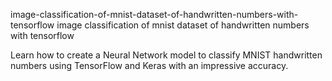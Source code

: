image-classification-of-mnist-dataset-of-handwritten-numbers-with-tensorflow
image classification of mnist dataset of handwritten numbers with tensorflow

Learn how to create a Neural Network model to classify MNIST handwritten numbers using TensorFlow and Keras with an impressive accuracy.